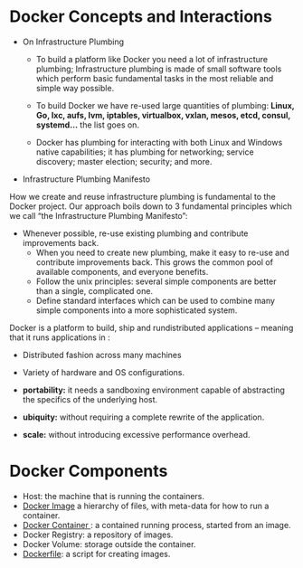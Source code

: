 # Docker Concepts and Interactions


- On Infrastructure Plumbing

    - To build a platform like Docker you need a lot of infrastructure plumbing; 
Infrastructure plumbing is made of small software tools which perform basic fundamental tasks in the most reliable and simple way possible. 

    - To build Docker we have re-used large quantities of plumbing: **Linux, Go, lxc, aufs, lvm, iptables, virtualbox, vxlan, mesos, etcd, consul, systemd…** the list goes on.
    - Docker has plumbing for interacting with both Linux and Windows native capabilities; it has plumbing for networking; service discovery; master election; security; and more.

- Infrastructure Plumbing Manifesto

How we create and reuse infrastructure plumbing is fundamental to the Docker project. Our approach boils down to 3 fundamental principles which we call “the Infrastructure Plumbing Manifesto”:


- Whenever possible, re-use existing plumbing and contribute improvements back.
    - When you need to create new plumbing, make it easy to re-use and contribute improvements back. This grows the common pool of available components, and everyone benefits.
    - Follow the unix principles: several simple components are better than a single, complicated one.
    - Define standard interfaces which can be used to combine many simple components into a more sophisticated system.

Docker is a platform to build, ship and rundistributed applications – meaning that it runs applications in :
- Distributed fashion across many machines
- Variety of hardware and OS configurations. 

- **portability:** it needs a sandboxing environment capable of abstracting the specifics of the underlying host. 

- **ubiquity:** without requiring a complete rewrite of the application.

- **scale:** without introducing excessive performance overhead.


# Docker Components

* Host: the machine that is running the containers.
* [Docker Image](dockerimages.md) a hierarchy of files, with meta-data for how to run a container.
* [Docker Container ](dockercontainers.md): a contained running process, started from an image.
* Docker Registry: a repository of images.
* Docker Volume: storage outside the container.
* [Dockerfile](sampledockerfile.md): a script for creating images.



